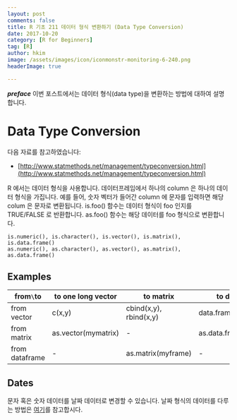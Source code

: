 ```yaml
---
layout: post  
comments: false  
title: R 기초 211 데이터 형식 변환하기 (Data Type Conversion)  
date: 2017-10-20  
category: [R for Beginners]  
tag: [R]  
author: hkim  
image: /assets/images/icon/iconmonstr-monitoring-6-240.png
headerImage: true

---
```


***preface*** 이번 포스트에서는 데이터 형식(data type)을 변환하는 방법에 대하여 설명합니다.

# Data Type Conversion

다음 자료를 참고하였습니다:  
- [http://www.statmethods.net/management/typeconversion.html](http://www.statmethods.net/management/typeconversion.html)

R 에서는 데이터 형식을 사용합니다. 데이터프레임에서 하나의 column 은 하나의 데이터 형식을 가집니다. 예를 들어, 숫자 벡터가 들어간 column 에 문자를 입력하면 해당 colum 은 문자로 변환됩니다. is.foo() 함수는 데이터 형식이 foo 인지를 TRUE/FALSE 로 반환합니다. as.foo() 함수는 해당 데이터를 foo 형식으로 변환합니다.

```
is.numeric(), is.character(), is.vector(), is.matrix(), is.data.frame()
as.numeric(), as.character(), as.vector(), as.matrix(), as.data.frame()
```

## Examples

from`\`to      | to one long vector  | to matrix              | to data frame
---------------|---------------------|------------------------|----------------------
from vector    | c(x,y)              | cbind(x,y), rbind(x,y) | data.frame(x,y)
from matrix    | as.vector(mymatrix) | -                      | as.data.frame(mymatrix)   
from dataframe | -                   | as.matrix(myframe)     | -

## Dates

문자 혹은 숫자 데이터를 날짜 데이터로 변경할 수 있습니다. 날짜 형식의 데이터를 다루는 방법은 [여기](https://dr-hkim.github.io/R-110-Date-Values/)를 참고합시다.
